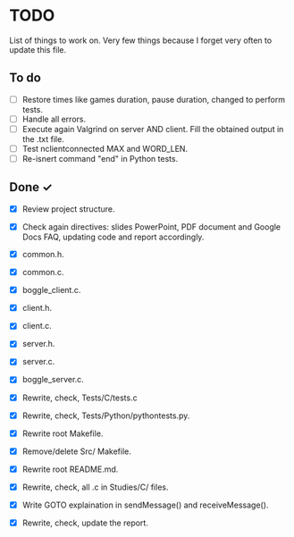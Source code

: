 # TODO

List of things to work on. Very few things because I forget very often to update this file.

## To do

- [ ] Restore times like games duration, pause duration, changed to perform tests.
- [ ] Handle all errors.
- [ ] Execute again Valgrind on server AND client. Fill the obtained output in the .txt file.
- [ ] Test nclientconnected MAX and WORD_LEN.
- [ ] Re-isnert command "end" in Python tests.

## Done ✓

- [x] Review project structure.
- [x] Check again directives: slides PowerPoint, PDF document and Google Docs FAQ, updating code and report accordingly. 
- [x] common.h.
- [x] common.c.
- [x] boggle_client.c.
- [x] client.h.
- [x] client.c.
- [x] server.h.
- [x] server.c.
- [x] boggle_server.c.
- [x] Rewrite, check, Tests/C/tests.c
- [x] Rewrite, check, Tests/Python/pythontests.py.
- [x] Rewrite root Makefile.
- [x] Remove/delete Src/ Makefile.
- [x] Rewrite root README.md.
- [x] Rewrite, check, all .c in Studies/C/ files.
- [x] Write GOTO explaination in sendMessage() and receiveMessage().
- [x] Rewrite, check, update the report.


